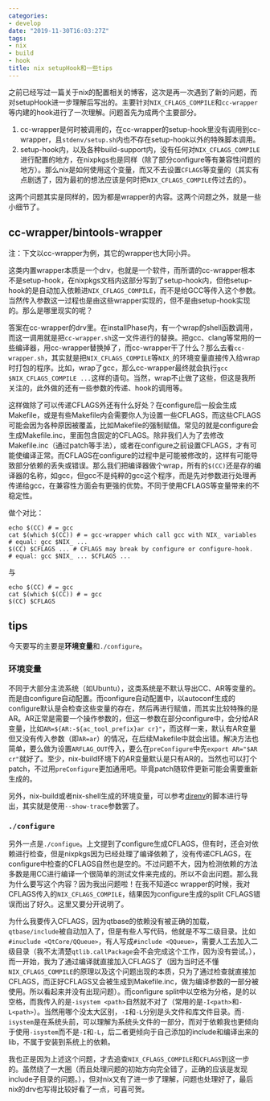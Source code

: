 ```yaml
---
categories: 
- develop
date: "2019-11-30T16:03:27Z"
tags: 
- nix
- build
- hook
title: nix setupHook和一些tips
---
```


之前已经写过一篇关于nix的配置相关的博客，这次是再一次遇到了新的问题，而对setupHook进一步理解后写出的。主要针对`NIX_CFLAGS_COMPILE`和`cc-wrapper`等内建的hook进行了一次理解。问题首先为成两个主要部分。
1. cc-wrapper是何时被调用的，在cc-wrapper的setup-hook里没有调用到cc-wrapper，且`stdenv/setup.sh`内也不存在setup-hook以外的特殊脚本调用。
2. setup-hook内，以及各种build-support内，没有任何对`NIX_CFLAGS_COMPILE`进行配置的地方，在nixpkgs也是同样（除了部分configure等有兼容性问题的地方）。那么nix是如何使用这个变量，而又不去设置`CFLAGS`等变量的（其实有点剧透了，因为最初的想法应该是何时把`NIX_CFLAGS_COMPILE`传过去的）。

这两个问题其实是同样的，因为都是wrapper的内容。这两个问题之外，就是一些小细节了。

<!--more-->

## cc-wrapper/bintools-wrapper

注：下文以cc-wrapper为例，其它的wrapper也大同小异。

这类内置wrapper本质是一个drv，也就是一个软件，而所谓的cc-wrapper根本不是setup-hook，在nixpkgs文档内这部分写到了setup-hook内，但他setup-hook的是自动加入依赖进`NIX_CFLAGS_COMPILE`，而不是给GCC等传入这个参数。当然传入参数这一过程也是由这些wrapper实现的，但不是由setup-hook实现的。那么是哪里现实的呢？

答案在cc-wrapper的drv里。在installPhase内，有一个wrap的shell函数调用，而这一调用就是把`cc-wrapper.sh`这一文件进行的替换。把gcc、clang等常用的一些编译器，用cc-wrapper替换掉了，而cc-wrapper干了什么？那么去看`cc-wrapper.sh`，其实就是把`NIX_CFLAGS_COMPILE`等`NIX_`的环境变量直接传入给wrap时打包的程序。比如，wrap了gcc，那么cc-wrapper最终就会执行`gcc $NIX_CFLAGS_COMPILE ...`这样的语句。当然，wrap不止做了这些，但这是我所关注的，此外做的还有一些参数的传递、hook的调用等。 

这样做除了可以传递CFLAGS外还有什么好处？在configure后一般会生成Makefile，或是有些Makefile内会需要你人为设置一些CFLAGS，而这些CFLAGS可能会因为各种原因被覆盖，比如Makefile的强制赋值。常见的就是configure会生成Makefile.inc，里面包含固定的CFLAGS。除非我们人为了去修改Makefile.inc（通过patch等手法），或者在configure之前设置CFLAGS，才有可能使编译正常。而CFLAGS在configure的过程中是可能被修改的，这样有可能导致部分依赖的丢失或错误。那么我们把编译器做个wrap，所有的`$(CC)`还是存的编译器的名称，如gcc，但gcc不是纯粹的gcc这个程序，而是先对参数进行处理再传递给gcc，在兼容性方面会有更强的优势。不同于使用CFLAGS等变量带来的不稳定性。

做个对比：
```shell
echo $(CC) # = gcc
cat $(which $(CC)) # = gcc-wrapper which call gcc with NIX_ variables
# equal: gcc $NIX_ ...
$(CC) $CFLAGS ... # CFLAGS may break by configure or configure-hook.
# equal: gcc $NIX_ ... $CFLAGS ...
```
与
```shell
echo $(CC) # = gcc
cat $(which $(CC)) # = gcc
$(CC) $CFLAGS
```

## tips

今天要写的主要是**环境变量**和`./configure`。

### 环境变量
不同于大部分主流系统（如Ubuntu），这类系统是不默认导出CC、AR等变量的。而是由configure自动配置。而configure自动配置中，以autoconf生成的configure默认是会检查这些变量的存在，然后再进行赋值，而其实比较特殊的是AR。AR正常是需要一个操作参数的，但这一参数在部分configure中，会分给AR变量，比如`AR=${AR:-${ac_tool_prefix}ar cr}"`，而这样一来，默认有AR变量但又没有传入参数（即`AR=ar`）的情况，在后续Makefile中就会出错。解决方法也简单，要么做为设置`ARFLAG_OUT`传入，要么在`preConfigure`中先`export AR="$AR cr"`就好了。至少，nix-build环境下的AR变量默认是只有AR的。当然也可以打个patch，不过用`preConfigure`更加通用吧。毕竟patch随软件更新可能会需要重新生成的。

另外，nix-build或者nix-shell生成的环境变量，可以参考[direnv](https://github.com/direnv/direnv/blob/master/stdlib.sh#L734)的脚本进行导出，其实就是使用`--show-trace`参数罢了。

### `./configure`

另外一点是`./configue`。上文提到了configure生成CFLAGS，但有时，还会对依赖进行检查，但是nixpkgs因为已经处理了编译依赖了，没有传递CFLAGS，在configure中检查的CFLAGS自然也是空的。不过问题不大，因为检测依赖的方法多数是用CC进行编译一个很简单的测试文件来完成的。所以不会出问题。那么我为什么要写这个内容？因为我出问题啦！在我不知道cc wrapper的时候，我对CFLAGS传入的`NIX_CFLAGS_COMPILE`，结果因为configure生成的split CFLAGS错误而出了好久。这里又要分开说明了。

为什么我要传入CFLAGS，因为qtbase的依赖没有被正确的加载，`qtbase/include`被自动加入了，但是有些人写代码，他就是不写二级目录。比如`#inuclude <QtCore/QQueue>`，有人写成`#include <QQueue>`，需要人工去加入二级目录（我不太清楚`qtlib.callPackage`会不会完成这个工作，因为没有尝试。），而一开始，我为了通过编译就直接加入CFLAGS了（因为当时还不懂`NIX_CFLAGS_COMPILE`的原理以及这个问题出现的本质，只为了通过检查就直接加CFLAGS，而正好CFLAGS又会被生成到Makefile.inc，做为编译参数的一部分被使用。所以看起来并没有出现问题）。而configure split中以空格为分格，是的以空格，而我传入的是`-isystem <path>`自然就不对了（常用的是`-I<path>`和`-L<path>`）。当然用哪个没太大区别，`-I`和`-L`分别是头文件和库文件目录。而`-isystem`是在系统头前，可以理解为系统头文件的一部分，而对于依赖我也更倾向于使用`-isystem`而不是`-I`和`-L`，后二者更倾向于自己添加的include和编译出来的lib，不属于安装到系统上的依赖。

我也正是因为上述这个问题，才去追查`NIX_CFLAGS_COMPILE`和`CFLAGS`到这一步的。虽然绕了一大圈（而且处理问题的初始方向完全错了，正确的应该是发现include子目录的问题。），但对nix又有了进一步了理解，问题也处理好了，最后nix的drv也写得比较好看了一点，可喜可贺。

